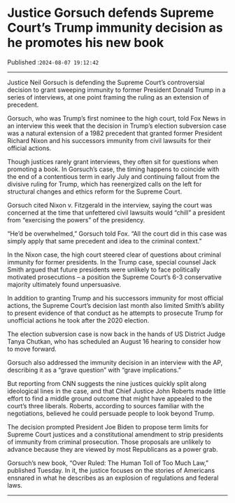 # Justice Gorsuch defends Supreme Court’s Trump immunity decision as he promotes his new book

Published :`2024-08-07 19:12:42`

---

Justice Neil Gorsuch is defending the Supreme Court’s controversial decision to grant sweeping immunity to former President Donald Trump in a series of interviews, at one point framing the ruling as an extension of precedent.

Gorsuch, who was Trump’s first nominee to the high court, told Fox News in an interview this week that the decision in Trump’s election subversion case was a natural extension of a 1982 precedent that granted former President Richard Nixon and his successors immunity from civil lawsuits for their official actions.

Though justices rarely grant interviews, they often sit for questions when promoting a book. In Gorsuch’s case, the timing happens to coincide with the end of a contentious term in early July and continuing fallout from the divisive ruling for Trump, which has reenergized calls on the left for structural changes and ethics reform for the Supreme Court.

Gorsuch cited Nixon v. Fitzgerald in the interview, saying the court was concerned at the time that unfettered civil lawsuits would “chill” a president from “exercising the powers” of the presidency.

“He’d be overwhelmed,” Gorsuch told Fox. “All the court did in this case was simply apply that same precedent and idea to the criminal context.”

In the Nixon case, the high court steered clear of questions about criminal immunity for former presidents. In the Trump case, special counsel Jack Smith argued that future presidents were unlikely to face politically motivated prosecutions – a position the Supreme Court’s 6-3 conservative majority ultimately found unpersuasive.

In addition to granting Trump and his successors immunity for most official actions, the Supreme Court’s decision last month also limited Smith’s ability to present evidence of that conduct as he attempts to prosecute Trump for unofficial actions he took after the 2020 election.

The election subversion case is now back in the hands of US District Judge Tanya Chutkan, who has scheduled an August 16 hearing to consider how to move forward.

Gorsuch also addressed the immunity decision in an interview with the AP, describing it as a “grave question” with “grave implications.”

But reporting from CNN suggests the nine justices quickly split along ideological lines in the case, and that Chief Justice John Roberts made little effort to find a middle ground outcome that might have appealed to the court’s three liberals. Roberts, according to sources familiar with the negotiations, believed he could persuade people to look beyond Trump.

The decision prompted President Joe Biden to propose term limits for Supreme Court justices and a constitutional amendment to strip presidents of immunity from criminal prosecution. Those proposals are unlikely to advance because they are viewed by most Republicans as a power grab.

Gorsuch’s new book, “Over Ruled: The Human Toll of Too Much Law,” published Tuesday. In it, the justice focuses on the stories of Americans ensnared in what he describes as an explosion of regulations and federal laws.

---

